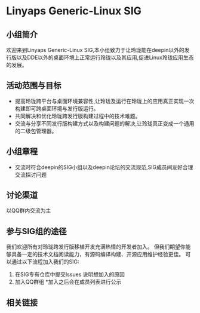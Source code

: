 
# Linyaps Generic-Linux SIG

## 小组简介

欢迎来到Linyaps Generic-Linux SIG,本小组致力于让玲珑能在deepin以外的发行版以及DDE以外的桌面环境上正常运行玲珑以及其应用,促进Linux玲珑应用生态的发展。

## 活动范围与目标

- 提高玲珑跨平台与桌面环境兼容性,让玲珑及运行在玲珑上的应用真正实现一次构建即可跨桌面环境与发行版运行。
- 共同解决和优化玲珑跨发行版构建过程中的技术难题。
- 交流与分享不同发行版构建方式以及构建问题的解决,让玲珑真正变成一个通用的二级包管理器。

## 小组章程

- 交流时符合deepin的SIG小组以及deepin论坛的交流规范,SIG成员间友好合理交流探讨问题

## 讨论渠道

以QQ群内交流为主

## 参与SIG组的途径

  我们欢迎所有对玲珑跨发行版移植开发充满热情的开发者加入。
  但我们期望你能够具备一定的技术文档阅读能力，有源码编译构建、开源应用维护经验更佳。
  可以通过以下流程加入我们的SIG:

1. 在SIG专有仓库中提交Issues 说明想加入的原因
2. 加入QQ群组
  \*加入之后会在成员列表进行公示

## 相关链接

